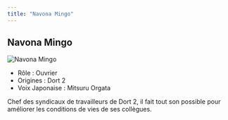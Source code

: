 ```yaml
---
title: "Navona Mingo"
---
```


Navona Mingo
------------


![Navona Mingo](/images/stories/saga/g-tekketsu/persos/navona-mingo.png)


* Rôle : Ouvrier
* Origines : Dort 2
* Voix Japonaise : Mitsuru Orgata


Chef des syndicaux de travailleurs de Dort 2, il fait tout son possible pour améliorer les conditions de vies de ses collègues.

